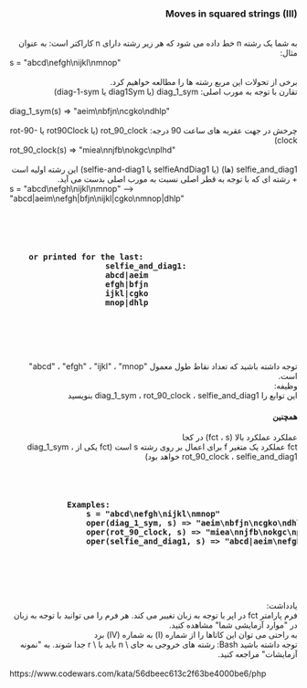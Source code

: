 <div dir="rtl">
<h3>Moves in squared strings (III)</h3>
<br>
به شما یک رشته n خط داده می شود که هر زیر رشته دارای n کاراکتر است: به عنوان مثال:
<div dir="ltr">
s = "abcd\nefgh\nijkl\nmnop"
</div>
<br>
برخی از تحولات این مربع رشته ها را مطالعه خواهیم کرد.
<br>
تقارن با توجه به مورب اصلی: diag_1_sym (یا diag1Sym یا diag-1-sym)
<br>

<br>
<div dir="ltr">
diag_1_sym(s) => "aeim\nbfjn\ncgko\ndhlp"
</div>
<br>
چرخش در جهت عقربه های ساعت 90 درجه: rot_90_clock (یا rot90Clock یا rot-90-clock)
<br>
<div dir="ltr">
rot_90_clock(s) => "miea\nnjfb\nokgc\nplhd"
</div>
<br>
selfie_and_diag1 (ها) (یا selfieAndDiag1 یا selfie-and-diag1) این رشته اولیه است + رشته ای که با توجه به قطر اصلی نسبت به مورب اصلی بدست می آید.
<br>
<div dir="ltr">
s = "abcd\nefgh\nijkl\nmnop" -->
"abcd|aeim\nefgh|bfjn\nijkl|cgko\nmnop|dhlp"
</div>
<br>
</div>

<h3>
<div dir="ltr">
        <code>
            <pre>
    or printed for the last:
                    selfie_and_diag1:
                    abcd|aeim
                    efgh|bfjn
                    ijkl|cgko 
                    mnop|dhlp
            </pre>
        </code>
</div>
</h3>
<div dir="rtl">
<br>
توجه داشته باشید که تعداد نقاط طول معمول "abcd" ، "efgh" ، "ijkl" ، "mnop" است.
<br>
وظیفه:
<br>
این توابع را diag_1_sym ، rot_90_clock ، selfie_and_diag1 بنویسید
<h4>همچنین</h4>
عملکرد عملکرد بالا (fct ، s) در کجا
<br>
fct عملکرد یک متغیر f برای اعمال بر روی رشته s است (fct یکی از diag_1_sym ، rot_90_clock ، selfie_and_diag1 خواهد بود)
<br>
</div>

<div dir="ltr">
<h3>
    <code>
        <pre>
            Examples:
                s = "abcd\nefgh\nijkl\nmnop"
                oper(diag_1_sym, s) => "aeim\nbfjn\ncgko\ndhlp"
                oper(rot_90_clock, s) => "miea\nnjfb\nokgc\nplhd"
                oper(selfie_and_diag1, s) => "abcd|aeim\nefgh|bfjn\nijkl|cgko\nmnop|dhlp"
        </pre>
    </code>
</h3>
</div>
<br>
<div dir="rtl">
یادداشت:
<br>
فرم پارامتر fct در اپر با توجه به زبان تغییر می کند. هر فرم را می توانید با توجه به زبان در "موارد آزمایشی شما" مشاهده کنید.
<br>
به راحتی می توان این کاتاها را از شماره (I) به شماره (IV) برد
<br>
توجه داشته باشید Bash: رشته های خروجی به جای \ n باید با \ r جدا شوند. به "نمونه آزمایشات" مراجعه کنید.
<br>
<br>
</div>
https://www.codewars.com/kata/56dbeec613c2f63be4000be6/php